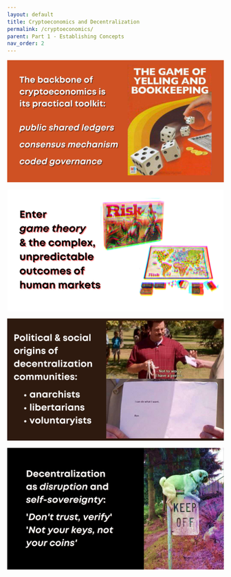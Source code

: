 ```yaml
---
layout: default
title: Cryptoeconomics and Decentralization
permalink: /cryptoeconomics/
parent: Part 1 - Establishing Concepts
nav_order: 2
---
```


![Cryptoeconomics 1](figures/crypto-1.png)
<br>

![Cryptoeconomics 2](figures/crypto-2.png)
<br>

![Cryptoeconomics 3](figures/crypto-3.png)
<br>

![Cryptoeconomics 4](figures/crypto-4.png)
<br>